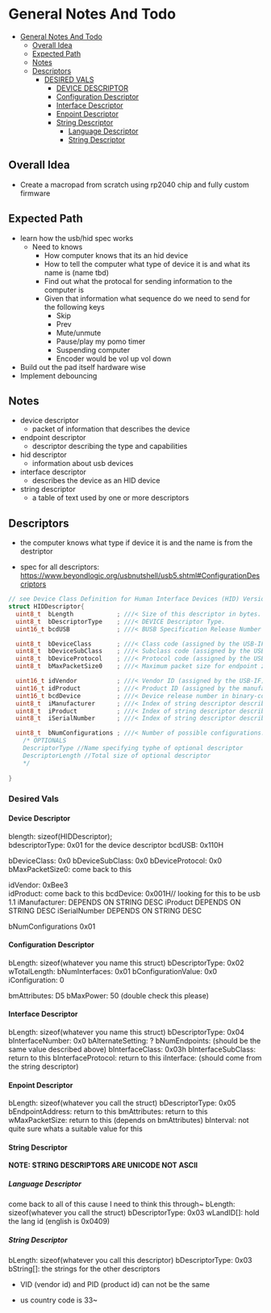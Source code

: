 # General Notes And Todo

<!--toc:start-->
- [General Notes And Todo](#general-notes-and-todo)
  - [Overall Idea](#overall-idea)
  - [Expected Path](#expected-path)
  - [Notes](#notes)
  - [Descriptors](#descriptors)
    - [DESIRED VALS](#desired-vals)
      - [DEVICE DESCRIPTOR](#device-descriptor)
      - [Configuration Descriptor](#configuration-descriptor)
      - [Interface Descriptor](#interface-descriptor)
      - [Enpoint Descriptor](#enpoint-descriptor)
      - [String Descriptor](#string-descriptor)
        - [Language Descriptor](#language-descriptor)
        - [String Descriptor](#string-descriptor)
<!--toc:end-->

## Overall Idea

- Create a macropad from scratch using rp2040 chip and fully custom firmware

## Expected Path

- learn how the usb/hid spec works
  - Need to knows  
    - How computer knows that its an hid device
    - How to tell the computer what type of device it is and what its name is (name tbd)
    - Find out what the protocal for sending information to the computer is
    - Given that information what sequence do we need to send for the following keys
      - Skip
      - Prev
      - Mute/unmute
      - Pause/play my pomo timer
      - Suspending computer
      - Encoder would be vol up vol down
- Build out the pad itself hardware wise
- Implement debouncing

## Notes

- device descriptor
  - packet of information that describes the device
- endpoint descriptor
  - descriptor describing the type and capabilities
- hid descriptor
  - information about usb devices
- interface descriptor
  - describes the device as an HID device
- string descriptor
  - a table of text used by one or more descriptors

## Descriptors

- the computer knows what type if device it is and the name is from the destriptor

- spec for all descriptors: <https://www.beyondlogic.org/usbnutshell/usb5.shtml#ConfigurationDescriptors>

```C
// see Device Class Definition for Human Interface Devices (HID) Version 1.11 || page 22
struct HIDDescriptor{
  uint8_t  bLength            ; ///< Size of this descriptor in bytes. 1 byte
  uint8_t  bDescriptorType    ; ///< DEVICE Descriptor Type.
  uint16_t bcdUSB             ; ///< BUSB Specification Release Number in Binary-Coded Decimal (i.e., 2.10 is 210H).

  uint8_t  bDeviceClass       ; ///< Class code (assigned by the USB-IF). 2 bytes
  uint8_t  bDeviceSubClass    ; ///< Subclass code (assigned by the USB-IF).
  uint8_t  bDeviceProtocol    ; ///< Protocol code (assigned by the USB-IF).
  uint8_t  bMaxPacketSize0    ; ///< Maximum packet size for endpoint zero (only 8, 16, 32, or 64 are valid). For HS devices is fixed to 64.

  uint16_t idVendor           ; ///< Vendor ID (assigned by the USB-IF).
  uint16_t idProduct          ; ///< Product ID (assigned by the manufacturer).
  uint16_t bcdDevice          ; ///< Device release number in binary-coded decimal.
  uint8_t  iManufacturer      ; ///< Index of string descriptor describing manufacturer.
  uint8_t  iProduct           ; ///< Index of string descriptor describing product.
  uint8_t  iSerialNumber      ; ///< Index of string descriptor describing the device's serial number.

  uint8_t  bNumConfigurations ; ///< Number of possible configurations.-- 
    /* OPTIONALS
    DescriptorType //Name specifying typhe of optional descriptor 
    DescriptorLength //Total size of optional descriptor
    */
    
}    
```

### Desired Vals

#### Device Descriptor

blength: sizeof(HIDDescriptor);  
bdescriptorType: 0x01 for the device descriptor
bcdUSB: 0x110H

bDeviceClass: 0x0
bDeviceSubClass: 0x0
bDeviceProtocol: 0x0
bMaxPacketSize0: come back to this

idVendor: 0xBee3  
idProduct: come back to this
bcdDevice: 0x001H// looking for this to be usb 1.1
iManufacturer: DEPENDS ON STRING DESC
iProduct  DEPENDS ON STRING DESC
iSerialNumber  DEPENDS ON STRING DESC

bNumConfigurations 0x01

#### Configuration Descriptor

bLength: sizeof(whatever you name this struct)
bDescriptorType: 0x02
wTotalLength:
bNumInterfaces: 0x01
bConfigurationValue: 0x0
iConfiguration: 0

bmAttributes: D5
bMaxPower: 50 (double check this please)

#### Interface Descriptor

bLength: sizeof(whatever you name this struct)
bDescriptorType: 0x04
bInterfaceNumber: 0x0
bAlternateSetting: ?
bNumEndpoints: (should be the same value described above)
bInterfaceClass: 0x03h
bInterfaceSubClass: return to this
bInterfaceProtocol: return to this
iInterface: (should come from the string descriptor)

#### Enpoint Descriptor

bLength: sizeof(whatever you call the struct)
bDescriptorType: 0x05
bEndpointAddress: return to this
bmAttributes: return to this
wMaxPacketSize: return to this (depends on bmAttributes)
bInterval: not quite sure whats a suitable value for this

#### String Descriptor

**NOTE: STRING DESCRIPTORS ARE UNICODE NOT ASCII**

##### Language Descriptor

come back to all of this cause I need to think this through~
bLength: sizeof(whatever you call the struct)
bDescriptorType: 0x03
wLandID[]: hold the lang id (english is 0x0409)

##### String Descriptor

bLength: sizeof(whatever you call this descriptor)
bDescriptorType: 0x03
bString[]: the strings for the other descriptors

- VID (vendor id) and PID (product id) can not be the same

- us country code is 33~
